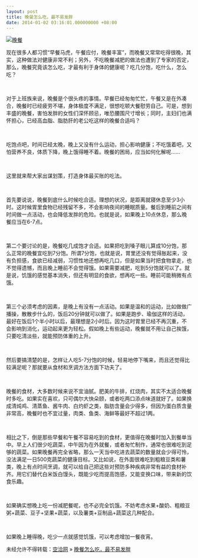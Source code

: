```yaml
---
layout: post
title: 晚餐怎么吃，最不易发胖
date: 2014-01-02 03:16:01.000000000 +08:00
---
```


[![晚餐](http://kongqia.com/wp-content/uploads/2014/01/1580189_091306632132_2.jpg)](http://kongqia.com/wp-content/uploads/2014/01/1580189_091306632132_2.jpg)

现在很多人都习惯“早餐马虎，午餐应付，晚餐丰富”，而晚餐又常常吃得很晚，其实，这种做法对健康非常不利；另外，不吃晚餐减肥的做法也遭到了专家的否定，那么，晚餐究竟该怎么吃，才最有利于身体的健康呢？吃几分饱，吃什么，怎么吃？

 

对于上班族来说，晚餐是个很头疼的事情。早餐已经匆匆忙忙，午餐又是在外凑合，晚餐时已经疲劳不堪，身体极度不满足，很想吃顿大餐慰劳自己。可是，想到丰盛的晚餐，害怕发胖的女性们深怀顾忌，唯恐腰围尺寸增长；同时，主妇们也满怀担心，已经高血脂、脂肪肝的老公吃这样的晚餐合适吗？

 

吃饱点吧，时间已经太晚，晚上又没有什么运动，担心影响健康；不吃饿着吧，又怕营养不良，体质下降，晚上饿得睡不着。晚餐的困局，应当如何化解呢……

 

这里就来帮大家出谋划策，打造身体最买账的吃法。

 

首先要说说，晚餐到底什么时候吃合适。理想的状况，是距离就寝休息至少3小时。这时候胃里食物已经残留不多，不会影响夜间的睡眠质量。餐后到睡前之间有时间做一点活动，也会降低发胖的危险。也就是说，如果晚上10点休息，那么晚餐应当在6-7点。

 

第二个要讨论的是，晚餐吃几成饱才合适。如果把吃到嗓子眼儿算成10分饱，那么正常的晚餐宜吃到7分饱。所谓7分饱，也就是说，胃里还没有觉得胀起来，没有负担感，食欲已经减弱，习惯性地还想再吃几口，但是如果当时把食物拿走，也不觉得遗憾，而且晚上睡前不会觉得饿。如果需要减肥，吃到5分饱就可以了。就是说，饥饿的感觉基本消失，但还有明显的食欲，想再吃一些。睡前可能稍微有点饿。

 

第三个必须考虑的因素，是晚上有没有一点活动。如果是温和的运动，比如做做广播操，散散步什么的，饭后20分钟就可以做了。如果是跑步、瑜伽这样的活动，最好在饭后1个半小时以后，最理想是2小时后。因为这时胃里已经不再沉重，不会影响到消化，运动起来更为轻松。假如晚上有些运动，晚餐就不用让自己挨饿，只要吃清淡些，就能预防体重的上升。

 

然后要搞清楚的是，怎样让人吃5-7分饱的时候，轻易地停下嘴来，而且还觉得比较满足呢？那就要从食材和烹调方法方面下功夫了。

 

晚餐的食材，大多数时候来说不宜油腻。肥美的牛排，红烧肉，其实不太适合晚餐时多吃。如果实在喜欢，只可偶尔大快朵颐，或者吃两口添点味道就好了。如果换成清炖鸡、清蒸鱼、酱牛肉、白灼虾之类，脂肪含量会少得多，但因为蛋白质含量非常高，晚餐时也不宜过量，肉类、鱼类、海鲜等最好不超过1两。

 

相比之下，倒是那些早餐和午餐不容易吃到的食材，更值得在晚餐时加入到餐单当中。早上人们很少吃蔬菜，中午因为在外就餐，或者匆忙制作，通常也很难吃到足够的蔬菜。如果晚餐再完全省略，那么一天当中吃进去蔬菜的数量就会少得可怜，没法满足一日500克蔬菜的健康目标。又比如说，在外面很难吃到粗粮豆类和薯类，晚上有点时间烹调，就可以给自己把这些对预防多种疾病非常有益的食材补齐。用它们替代白米饭白馒头，既能少吃而提高饱感，又能变换口味，带来新的饮食乐趣。

 

如果确实想晚上吃一份减肥餐呢，也不必完全饥饿。不妨考虑水果+酸奶、粗粮豆粥+蔬菜、豆子+坚果+蔬菜，以及薯类+豆制品+蔬菜这几种配合。

 

如果晚上睡得晚，吃少一点就感觉饥饿，可以考虑增加一餐夜宵。

未经允许不得转载：[空洽网](http://kongqia.com) » [晚餐怎么吃，最不易发胖](http://kongqia.com/32098.html)


